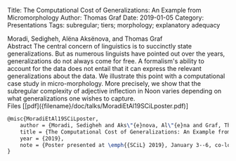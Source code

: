 Title: The Computational Cost of Generalizations: An Example from Micromorphology
Author: Thomas Graf
Date: 2019-01-05
Category: Presentations
Tags: subregular; tiers; morphology; explanatory adequacy

<div markdown class="authors">
Moradi, Sedigheh, Alëna Aksënova, and Thomas Graf
</div>

<div markdown class="abstract">
<span id="abstract-title">Abstract</span>
The central concern of linguistics is to succinctly state generalizations.
But as numerous linguists have pointed out over the years, generalizations do not always come for free.
A formalism's ability to account for the data does not entail that it can express the relevant generalizations about the data.
We illustrate this point with a computational case study in micro-morphology.
More precisely, we show that the subregular complexity of adjective inflection in Noon varies depending on what generalizations one wishes to capture.
</div>

<div markdown class="files">
<span id="files-title">Files</span>
[[pdf]({filename}/doc/talks/MoradiEtAl19SCiLposter.pdf)]
</div>

~~~latex
@misc{MoradiEtAl19SCiLposter,
    author = {Moradi, Sedigheh and Aks\"{e}nova, Al\"{e}na and Graf, Thomas},
    title = {The Computational Cost of Generalizations: An Example from Micromorphology},
    year = {2019},
    note = {Poster presented at \emph{{SCiL} 2019}, January 3--6, co-located with the {LSA 2019}}
}
~~~
